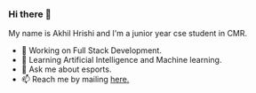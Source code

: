 ### Hi there 👋

My name is Akhil Hrishi and I'm a junior year cse student in CMR.

- 🔭 Working on Full Stack Development.  
- 🌱 Learning Artificial Intelligence and Machine learning. 
- 💬 Ask me about esports.
- 📫 Reach me by mailing [here.](mailto:hrishiyt@gmail.com)

